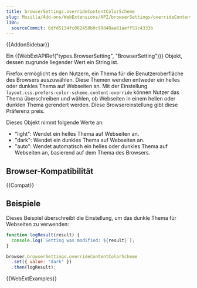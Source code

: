 ```yaml
---
title: browserSettings.overrideContentColorScheme
slug: Mozilla/Add-ons/WebExtensions/API/browserSettings/overrideContentColorScheme
l10n:
  sourceCommit: 6dfd5134fc082458b0c98848aa61aeff51c4333b
---
```


{{AddonSidebar}}

Ein {{WebExtAPIRef("types.BrowserSetting", "BrowserSetting")}} Objekt, dessen zugrunde liegender Wert ein String ist.

Firefox ermöglicht es den Nutzern, ein Thema für die Benutzeroberfläche des Browsers auszuwählen. Diese Themen wenden entweder ein helles oder dunkles Thema auf Webseiten an. Mit der Einstellung `layout.css.prefers-color-scheme.content-override` können Nutzer das Thema überschreiben und wählen, ob Webseiten in einem hellen oder dunklen Thema gerendert werden. Diese Browsereinstellung gibt diese Präferenz preis.

Dieses Objekt nimmt folgende Werte an:

- "light": Wendet ein helles Thema auf Webseiten an.
- "dark": Wendet ein dunkles Thema auf Webseiten an.
- "auto": Wendet automatisch ein helles oder dunkles Thema auf Webseiten an, basierend auf dem Thema des Browsers.

## Browser-Kompatibilität

{{Compat}}

## Beispiele

Dieses Beispiel überschreibt die Einstellung, um das dunkle Thema für Webseiten zu verwenden:

```js
function logResult(result) {
  console.log(`Setting was modified: ${result}`);
}

browser.browserSettings.overrideContentColorScheme
  .set({ value: "dark" })
  .then(logResult);
```

{{WebExtExamples}}

